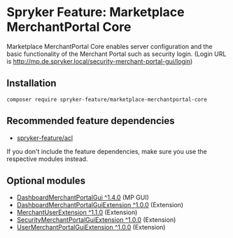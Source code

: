 # Spryker Feature: Marketplace MerchantPortal Core

Marketplace MerchantPortal Core enables server configuration and the basic functionality of the Merchant Portal such as security login. (Login URL is http://mp.de.spryker.local/security-merchant-portal-gui/login)

## Installation

```
composer require spryker-feature/marketplace-merchantportal-core
```

## Recommended feature dependencies
- [spryker-feature/acl](https://github.com/spryker-feature/acl)

If you don't include the feature dependencies, make sure you use the respective modules instead.

## Optional modules
- [DashboardMerchantPortalGui ^1.4.0](https://github.com/spryker/dashboard-merchant-portal-gui) (MP GUI)
- [DashboardMerchantPortalGuiExtension ^1.0.0](https://github.com/spryker/dashboard-merchant-portal-gui-extension) (Extension)
- [MerchantUserExtension ^1.1.0](https://github.com/spryker/merchant-user-extension) (Extension)
- [SecurityMerchantPortalGuiExtension ^1.0.0](https://github.com/spryker/security-merchant-portal-gui-extension) (Extension)
- [UserMerchantPortalGuiExtension ^1.0.0](https://github.com/spryker/user-merchant-portal-gui-extension) (Extension)
